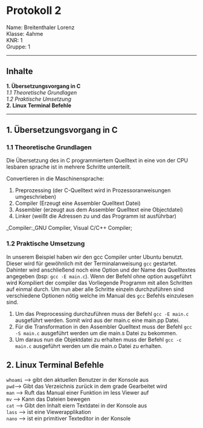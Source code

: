 # Protokoll 2

Name: Breitenthaler Lorenz  
Klasse: 4ahme  
KNR: 1  
Gruppe: 1  

--- 

## Inhalte

**1. Übersetzungsvorgang in C**  
  *1.1 Theoretische Grundlagen*  
  *1.2 Praktische Umsetzung*  
**2. Linux Terminal Befehle**

--- 

## 1. Übersetzungsvorgang in C

### 1.1 Theoretische Grundlagen

Die Übersetzung des in C programmiertem Quelltext in eine von der CPU lesbaren sprache ist in mehrere Schritte unterteilt.

Convertieren in die Maschinensprache:  
1. Preprozessing (der C-Quelltext wird in Prozessoranweisungen umgeschrieben)  
2. Compiler (Erzeugt eine Assembler Quelltext Datei)  
3. Assembler (erzeugt aus dem Assembler Quelltext eine Objectdatei)  
4. Linker (weißt die Adressen zu und das Programm ist ausführbar)  


_Compiler:_GNU Compiler, Visual C/C++ Compiler;

### 1.2 Praktische Umsetzung

In unserem Beispiel haben wir den gcc Compiler unter Ubuntu benutzt. Dieser wird für gewöhnlich mit der Terminalanweisung `gcc`
gestartet. Dahinter wird anschließend noch eine Option und der Name des Quelltextes angegeben (bsp: `gcc -E main.c`).
Wenn der Befehl ohne option ausgeführt wird Kompiliert der compiler das Vorliegende Programm mit allen Schritten auf einmal durch.
Um nun aber alle Schritte einzeln durchzuführen sind verschiedene Optionen nötig welche im Manual des `gcc` Befehls einzulesen sind.
1. Um das Preprocessing durchzuführen muss der Befehl `gcc -E main.c` ausgeführt werden. Somit wird aus der main.c eine main.pp Datei.  
2. Für die Transformation in den Assembler Quelltext muss der Befehl `gcc -S main.c` ausgeführt werden um die main.s Datei zu bekommen.  
3. Um daraus nun die Objektdatei zu erhalten muss der Befehl `gcc -c main.c` ausgeführt werden um die main.o Datei zu erhalten.

## 2. Linux Terminal Befehle

`whoami` --> gibt den aktuellen Benutzer in der Konsole aus  
`pwd`--> Gibt das Verzeichnis zurück in dem grade Gearbeitet wird  
`man` --> Ruft das Manual einer Funktion im less Viewer auf  
`mv` --> Kann das Dateien bewegen  
`cat` --> Gibt den Inhalt eiern Textdatei in der Konsole aus  
`lass` --> ist eine Viewerapplikation  
`nano` --> ist ein primitiver Texteditor in der Konsole  

